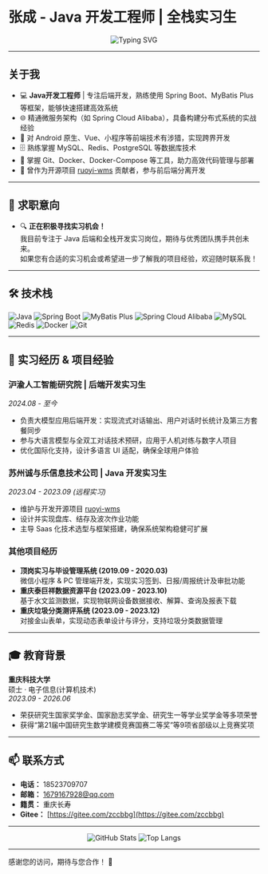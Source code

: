 # 张成 - Java 开发工程师 | 全栈实习生

<div align="center">
  <img src="https://readme-typing-svg.herokuapp.com?font=Fira+Code&pause=1000&color=F78DA7&width=435&lines=欢迎来到张成的代码世界!;不断创新，追求卓越" alt="Typing SVG" />
</div>

---

## 关于我

- 💻 **Java开发工程师** | 专注后端开发，熟练使用 Spring Boot、MyBatis Plus 等框架，能够快速搭建高效系统
- 🌐 精通微服务架构（如 Spring Cloud Alibaba），具备构建分布式系统的实战经验
- 📱 对 Android 原生、Vue、小程序等前端技术有涉猎，实现跨界开发
- 🗄️ 熟练掌握 MySQL、Redis、PostgreSQL 等数据库技术
- 🐳 掌握 Git、Docker、Docker-Compose 等工具，助力高效代码管理与部署
- 🚀 曾作为开源项目 [ruoyi-wms](https://gitee.com/zccbbg/wms-ruoyi) 贡献者，参与前后端分离开发

---

## 🤝 求职意向

- 🔍 **正在积极寻找实习机会！**  
  我目前专注于 Java 后端和全栈开发实习岗位，期待与优秀团队携手共创未来。  
  如果您有合适的实习机会或希望进一步了解我的项目经验，欢迎随时联系我！

---

## 🛠 技术栈

![Java](https://img.shields.io/badge/Java-ED8B00?logo=java&logoColor=white)
![Spring Boot](https://img.shields.io/badge/Spring_Boot-6DB33F?logo=spring&logoColor=white)
![MyBatis Plus](https://img.shields.io/badge/MyBatis_Plus-00C1DE?logo=mybatis&logoColor=white)
![Spring Cloud Alibaba](https://img.shields.io/badge/Spring_Cloud_Alibaba-FF9900?logo=spring&logoColor=white)
![MySQL](https://img.shields.io/badge/MySQL-4479A1?logo=mysql&logoColor=white)
![Redis](https://img.shields.io/badge/Redis-DC382D?logo=redis&logoColor=white)
![Docker](https://img.shields.io/badge/Docker-2496ED?logo=docker&logoColor=white)
![Git](https://img.shields.io/badge/Git-F05032?logo=git&logoColor=white)

---

## 🚀 实习经历 & 项目经验

### 沪渝人工智能研究院 | 后端开发实习生  
*2024.08 - 至今*  
- 负责大模型应用后端开发：实现流式对话输出、用户对话时长统计及第三方套餐同步  
- 参与大语言模型与全双工对话技术预研，应用于人机对练与数字人项目  
- 优化国际化支持，设计多语言 UI 适配，确保全球用户体验

### 苏州诚与乐信息技术公司 | Java 开发实习生  
*2023.04 - 2023.09 (远程实习)*  
- 维护与开发开源项目 [ruoyi-wms](https://gitee.com/zccbbg/wms-ruoyi)  
- 设计并实现盘库、结存及波次作业功能  
- 主导 Saas 化技术选型与框架搭建，确保系统架构稳健可扩展

### 其他项目经历
- **顶岗实习与毕设管理系统 (2019.09 - 2020.03)**  
  微信小程序 & PC 管理端开发，实现实习签到、日报/周报统计及审批功能
- **重庆泰巨祥数据资源平台 (2023.09 - 2023.10)**  
  基于水文监测数据，实现物联网设备数据接收、解算、查询及报表下载  
- **重庆垃圾分类测评系统 (2023.09 - 2023.12)**  
  对接金山表单，实现动态表单设计与评分，支持垃圾分类数据管理

---

## 🎓 教育背景

**重庆科技大学**  
硕士 · 电子信息(计算机技术)  
*2023.09 - 2026.06*  
- 荣获研究生国家奖学金、国家励志奖学金、研究生一等学业奖学金等多项荣誉  
- 获得“第21届中国研究生数学建模竞赛国赛二等奖”等9项省部级以上竞赛奖项

---

## 📫 联系方式

- **电话：** 18523709707  
- **邮箱：** [1679167928@qq.com](mailto:1679167928@qq.com)  
- **籍贯：** 重庆长寿  
- **Gitee：** [https://gitee.com/zccbbg](https://gitee.com/zccbbg)

---

<div align="center">
  <img src="https://github-readme-stats.vercel.app/api?username=iwdm-cc&show_icons=true&theme=radical" alt="GitHub Stats" />
  <img src="https://github-readme-stats.vercel.app/api/top-langs/?username=iwdm-cc&layout=compact&theme=dracula" alt="Top Langs" />
</div>

---

感谢您的访问，期待与您合作！ 🚀
